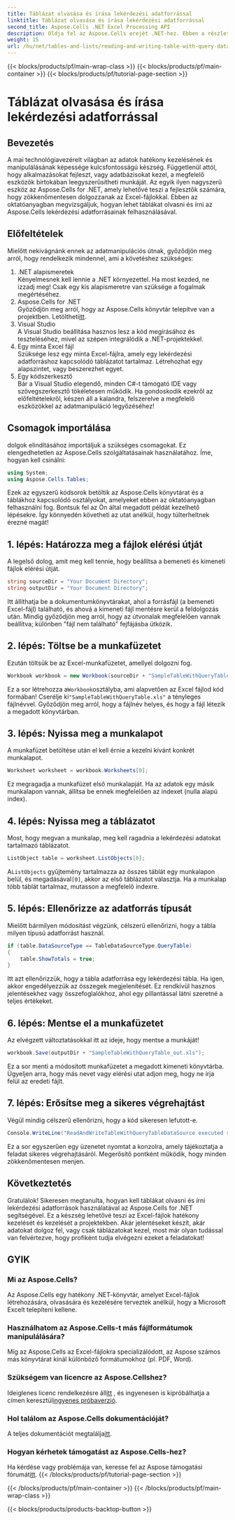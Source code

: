 ```yaml
---
title: Táblázat olvasása és írása lekérdezési adatforrással
linktitle: Táblázat olvasása és írása lekérdezési adatforrással
second_title: Aspose.Cells .NET Excel Processing API
description: Oldja fel az Aspose.Cells erejét .NET-hez. Ebben a részletes, lépésenkénti útmutatóban megtudhatja, hogyan lehet lekérdezési adatforrásokat tartalmazó táblázatokat olvasni és írni.
weight: 15
url: /hu/net/tables-and-lists/reading-and-writing-table-with-query-data-source/
---
```


{{< blocks/products/pf/main-wrap-class >}}
{{< blocks/products/pf/main-container >}}
{{< blocks/products/pf/tutorial-page-section >}}

# Táblázat olvasása és írása lekérdezési adatforrással

## Bevezetés
A mai technológiavezérelt világban az adatok hatékony kezelésének és manipulálásának képessége kulcsfontosságú készség. Függetlenül attól, hogy alkalmazásokat fejleszt, vagy adatbázisokat kezel, a megfelelő eszközök birtokában leegyszerűsítheti munkáját. Az egyik ilyen nagyszerű eszköz az Aspose.Cells for .NET, amely lehetővé teszi a fejlesztők számára, hogy zökkenőmentesen dolgozzanak az Excel-fájlokkal. Ebben az oktatóanyagban megvizsgáljuk, hogyan lehet táblákat olvasni és írni az Aspose.Cells lekérdezési adatforrásainak felhasználásával.
## Előfeltételek
Mielőtt nekivágnánk ennek az adatmanipulációs útnak, győződjön meg arról, hogy rendelkezik mindennel, ami a követéshez szükséges:
1. .NET alapismeretek  
   Kényelmesnek kell lennie a .NET környezettel. Ha most kezded, ne izzadj meg! Csak egy kis alapismeretre van szüksége a fogalmak megértéséhez.
2. Aspose.Cells for .NET  
    Győződjön meg arról, hogy az Aspose.Cells könyvtár telepítve van a projektben. Letöltheti[itt](https://releases.aspose.com/cells/net/).
3. Visual Studio  
   A Visual Studio beállítása hasznos lesz a kód megírásához és teszteléséhez, mivel az szépen integrálódik a .NET-projektekkel.
4. Egy minta Excel fájl  
   Szüksége lesz egy minta Excel-fájlra, amely egy lekérdezési adatforráshoz kapcsolódó táblázatot tartalmaz. Létrehozhat egy alapszintet, vagy beszerezhet egyet.
5. Egy kódszerkesztő  
   Bár a Visual Studio elegendő, minden C#-t támogató IDE vagy szövegszerkesztő tökéletesen működik.
Ha gondoskodik ezekről az előfeltételekről, készen áll a kalandra, felszerelve a megfelelő eszközökkel az adatmanipuláció legyőzéséhez!
## Csomagok importálása
dolgok elindításához importáljuk a szükséges csomagokat. Ez elengedhetetlen az Aspose.Cells szolgáltatásainak használatához. Íme, hogyan kell csinálni:
```csharp
using System;
using Aspose.Cells.Tables;
```
Ezek az egyszerű kódsorok betöltik az Aspose.Cells könyvtárat és a táblákhoz kapcsolódó osztályokat, amelyeket ebben az oktatóanyagban felhasználni fog.
Bontsuk fel az Ön által megadott példát kezelhető lépésekre. Így könnyedén követheti az utat anélkül, hogy túlterheltnek érezné magát!
## 1. lépés: Határozza meg a fájlok elérési útját
A legelső dolog, amit meg kell tennie, hogy beállítsa a bemeneti és kimeneti fájlok elérési útját. 
```csharp
string sourceDir = "Your Document Directory";
string outputDir = "Your Document Directory";
```
Itt állíthatja be a dokumentumkönyvtárakat, ahol a forrásfájl (a bemeneti Excel-fájl) található, és ahová a kimeneti fájl mentésre kerül a feldolgozás után. Mindig győződjön meg arról, hogy az útvonalak megfelelően vannak beállítva; különben "fájl nem található" fejfájásba ütközik.
## 2. lépés: Töltse be a munkafüzetet
Ezután töltsük be az Excel-munkafüzetet, amellyel dolgozni fog.
```csharp
Workbook workbook = new Workbook(sourceDir + "SampleTableWithQueryTable.xls");
```
 Ez a sor létrehozza a`Workbook`osztályba, ami alapvetően az Excel fájlod kód formában! Cserélje ki`"SampleTableWithQueryTable.xls"` a tényleges fájlnévvel. Győződjön meg arról, hogy a fájlnév helyes, és hogy a fájl létezik a megadott könyvtárban.
## 3. lépés: Nyissa meg a munkalapot
A munkafüzet betöltése után el kell érnie a kezelni kívánt konkrét munkalapot.
```csharp
Worksheet worksheet = workbook.Worksheets[0];
```
Ez megragadja a munkafüzet első munkalapját. Ha az adatok egy másik munkalapon vannak, állítsa be ennek megfelelően az indexet (nulla alapú index).
## 4. lépés: Nyissa meg a táblázatot
Most, hogy megvan a munkalap, meg kell ragadnia a lekérdezési adatokat tartalmazó táblázatot.
```csharp
ListObject table = worksheet.ListObjects[0];
```
 A`ListObjects` gyűjtemény tartalmazza az összes táblát egy munkalapon belül, és megadásával`[0]`, akkor az első táblázatot választja. Ha a munkalap több táblát tartalmaz, mutasson a megfelelő indexre.
## 5. lépés: Ellenőrizze az adatforrás típusát
Mielőtt bármilyen módosítást végzünk, célszerű ellenőrizni, hogy a tábla milyen típusú adatforrást használ.
```csharp
if (table.DataSourceType == TableDataSourceType.QueryTable)
{
    table.ShowTotals = true;
}
```
Itt azt ellenőrizzük, hogy a tábla adatforrása egy lekérdezési tábla. Ha igen, akkor engedélyezzük az összegek megjelenítését. Ez rendkívül hasznos jelentésekhez vagy összefoglalókhoz, ahol egy pillantással látni szeretné a teljes értékeket.
## 6. lépés: Mentse el a munkafüzetet
Az elvégzett változtatásokkal itt az ideje, hogy mentse a munkáját!
```csharp
workbook.Save(outputDir + "SampleTableWithQueryTable_out.xls");
```
Ez a sor menti a módosított munkafüzetet a megadott kimeneti könyvtárba. Ügyeljen arra, hogy más nevet vagy elérési utat adjon meg, hogy ne írja felül az eredeti fájlt.
## 7. lépés: Erősítse meg a sikeres végrehajtást
Végül mindig célszerű ellenőrizni, hogy a kód sikeresen lefutott-e.
```csharp
Console.WriteLine("ReadAndWriteTableWithQueryTableDataSource executed successfully.");
```
Ez a sor egyszerűen egy üzenetet nyomtat a konzolra, amely tájékoztatja a feladat sikeres végrehajtásáról. Megerősítő pontként működik, hogy minden zökkenőmentesen menjen.
## Következtetés
Gratulálok! Sikeresen megtanulta, hogyan kell táblákat olvasni és írni lekérdezési adatforrások használatával az Aspose.Cells for .NET segítségével. Ez a készség lehetővé teszi az Excel-fájlok hatékony kezelését és kezelését a projektekben. Akár jelentéseket készít, akár adatokat dolgoz fel, vagy csak táblázatokat kezel, most már olyan tudással van felvértezve, hogy profiként tudja elvégezni ezeket a feladatokat!
## GYIK
### Mi az Aspose.Cells?  
Az Aspose.Cells egy hatékony .NET-könyvtár, amelyet Excel-fájlok létrehozására, olvasására és kezelésére terveztek anélkül, hogy a Microsoft Excelt telepíteni kellene.
### Használhatom az Aspose.Cells-t más fájlformátumok manipulálására?  
Míg az Aspose.Cells az Excel-fájlokra specializálódott, az Aspose számos más könyvtárat kínál különböző formátumokhoz (pl. PDF, Word).
### Szükségem van licencre az Aspose.Cellshez?  
 Ideiglenes licenc rendelkezésre áll[itt](https://purchase.aspose.com/temporary-license/) , és ingyenesen is kipróbálhatja a címen keresztül[ingyenes próbaverzió](https://releases.aspose.com/).
### Hol találom az Aspose.Cells dokumentációját?  
 A teljes dokumentációt megtalálja[itt](https://reference.aspose.com/cells/net/).
### Hogyan kérhetek támogatást az Aspose.Cells-hez?  
 Ha kérdése vagy problémája van, keresse fel az Aspose támogatási fórumát[itt](https://forum.aspose.com/c/cells/9).
{{< /blocks/products/pf/tutorial-page-section >}}

{{< /blocks/products/pf/main-container >}}
{{< /blocks/products/pf/main-wrap-class >}}

{{< blocks/products/products-backtop-button >}}
